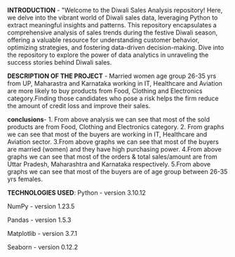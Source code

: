 
**INTRODUCTION** - "Welcome to the Diwali Sales Analysis repository! Here, we delve into the vibrant world of Diwali sales data, leveraging Python to extract meaningful insights and patterns. This repository encapsulates a comprehensive analysis of sales trends during the festive Diwali season, offering a valuable resource for understanding customer behavior, optimizing strategies, and fostering data-driven decision-making. Dive into the repository to explore the power of data analytics in unraveling the success stories behind Diwali sales.

**DESCRIPTION OF THE PROJECT** - Married women age group 26-35 yrs from UP, Maharastra and Karnataka working in IT, Healthcare and Aviation are more likely to buy products from Food, Clothing and Electronics category.Finding those candidates who pose a risk helps the firm reduce the amount of credit loss and improve their sales. 

**conclusions**- 1. From above analysis we can see that most of the sold products are from Food, Clothing and Electronics category.
                 2. From graphs we can see that most of the buyers are working in IT, Healthcare and Aviation sector.
                 3.From above graphs we can see that most of the buyers are married (women) and they have high purchasing power.
                 4.From above graphs we can see that most of the orders & total sales/amount are from Uttar Pradesh, Maharashtra and Karnataka respectively.
                 5.From above graphs we can see that most of the buyers are of age group between 26-35 yrs females.

**TECHNOLOGIES USED**:
Python - version 3.10.12

NumPy - version 1.23.5

Pandas - version 1.5.3

Matplotlib - version 3.7.1

Seaborn - version 0.12.2
